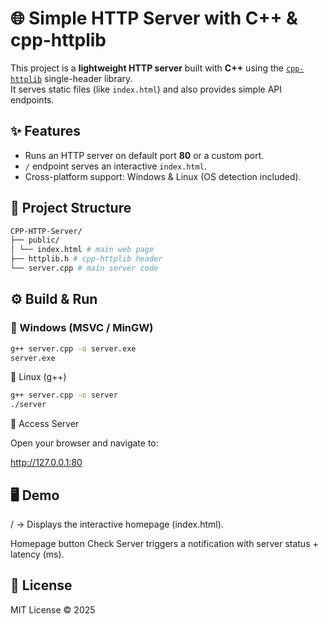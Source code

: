 # 🌐 Simple HTTP Server with C++ & cpp-httplib  

This project is a **lightweight HTTP server** built with **C++** using the [`cpp-httplib`](https://github.com/yhirose/cpp-httplib) single-header library.  
It serves static files (like `index.html`) and also provides simple API endpoints.  

## ✨ Features
- Runs an HTTP server on default port **80** or a custom port.  
- `/` endpoint serves an interactive `index.html`.  
- Cross-platform support: Windows & Linux (OS detection included).  

## 📂 Project Structure
```bash
CPP-HTTP-Server/
├── public/
│ └── index.html # main web page
├── httplib.h # cpp-httplib header
└── server.cpp # main server code
```
## ⚙️ Build & Run  

### 🔹 Windows (MSVC / MinGW)
```bash
g++ server.cpp -o server.exe
server.exe
```
🔹 Linux (g++)
```bash
g++ server.cpp -o server
./server
```

🔹 Access Server

Open your browser and navigate to:

http://127.0.0.1:80

## 🖥️ Demo

/ → Displays the interactive homepage (index.html).

Homepage button Check Server triggers a notification with server status + latency (ms).

## 📜 License

MIT License © 2025
